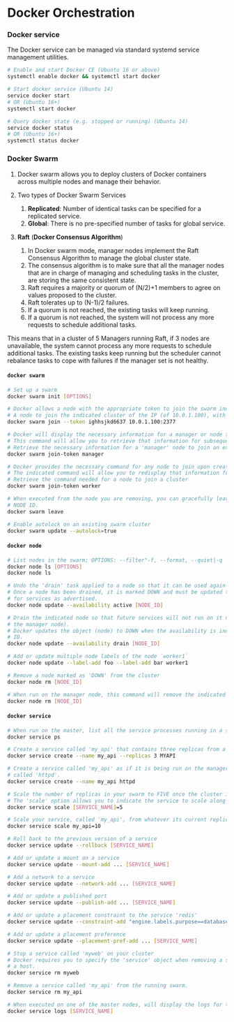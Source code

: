 # Docker Orchestration

### Docker service

The Docker service can be managed via standard systemd service management utilities.

```bash
# Enable and start Docker CE (Ubuntu 16 or above)
systemctl enable docker && systemctl start docker

# Start docker service (Ubuntu 14)
service docker start
# OR (Ubuntu 16+)
systemctl start docker

# Query docker state (e.g. stopped or running) (Ubuntu 14)
service docker status
# OR (Ubuntu 16+)
systemctl status docker
```


### Docker Swarm

1. Docker swarm allows you to deploy clusters of Docker containers across multiple nodes and manage their behavior.

1. Two types of Docker Swarm Services
    1. **Replicated**: Number of identical tasks can be specified for a replicated service.
    1. **Global**: There is no pre-specified number of tasks for global service.

1. **Raft** (**Docker Consensus Algorithm**)
   1. In Docker swarm mode, manager nodes implement the Raft Consensus Algorithm to manage the global cluster state.
   1. The consensus algorithm is to make sure that all the manager nodes that are in charge of managing and scheduling
      tasks in the cluster, are storing the same consistent state.
   1. Raft requires a majority or quorum of (N/2)+1 members to agree on values proposed to the cluster.
   1. Raft tolerates up to (N-1)/2 failures.
   1. If a quorum is not reached, the existing tasks will keep running.
   1. If a quorum is not reached, the system will not process any more requests to schedule additional tasks.

This means that in a cluster of 5 Managers running Raft, if 3 nodes are unavailable, the system cannot process any
more requests to schedule additional tasks. The existing tasks keep running but the scheduler cannot rebalance tasks
to cope with failures if the manager set is not healthy.


#### `docker swarm`

```bash
# Set up a swarm
docker swarm init [OPTIONS]

# Docker allows a node with the appropriate token to join the swarm indicated by the IP and port.
# A node to join the indicated cluster of the IP (of 10.0.1.100), with a token 'ighhsjkd6637'
docker swarm join --token ighhsjkd6637 10.0.1.100:2377

# Docker will display the necessary information for a manager or node to join a cluster during initialization. 
# This command will allow you to retrieve that information for subsequent joins.
# Retrieve the necessary information for a 'manager' node to join an existing cluster.
docker swarm join-token manager

# Docker provides the necessary command for any node to join upon creation. 
# The indicated command will allow you to redisplay that information for additional nodes to use.
# Retrieve the command needed for a node to join a cluster
docker swarm join-token worker

# When executed from the node you are removing, you can gracefully leave the cluster without having to use the
# NODE ID.
docker swarm leave

# Enable autolock on an existing swarm cluster
docker swarm update --autolock=true
```

#### `docker node`

```bash
# List nodes in the swarm; OPTIONS: --filter"-f, --format, --quiet|-q
docker node ls [OPTIONS]
docker node ls

# Undo the 'drain' task applied to a node so that it can be used again for services.
# Once a node has been drained, it is marked DOWN and must be updated to ACTIVE status so that it's availability
# for services as advertised.
docker node update --availability active [NODE_ID]

# Drain the indicated node so that future services will not run on it unless the command is undone (when run from
# the manager node).
# Docker updates the object (node) to DOWN when the availability is indicated to be 'drain' on the indicated NODE
# ID.
docker node update --availability drain [NODE_ID]

# Add or update multiple node labels of the node `worker1`
docker node update --label-add foo --label-add bar worker1

# Remove a node marked as 'DOWN' from the cluster
docker node rm [NODE_ID]

# When run on the manager node, this command will remove the indicated node from the swarm it is a member of.
docker node rm [NODE_ID]
```

#### `docker service`

```bash
# When run on the master, list all the service processes running in a swarm
docker service ps

# Create a service called 'my_api' that contains three replicas from a service image called MYAPI:
docker service create --name my_api --replicas 3 MYAPI

# Create a service called 'my_api' as if it is being run on the manager node based on a locally installed image
# called 'httpd'.
docker service create --name my_api httpd

# Scale the number of replicas in your swarm to FIVE once the cluster is already running
# The 'scale' option allows you to indicate the service to scale along with the number of replicas to scale to.
docker service scale [SERVICE_NAME]=5

# Scale your service, called 'my_api', from whatever its current replica count is to TEN replicas in the cluster
docker service scale my_api=10

# Roll back to the previous version of a service
docker service update --rollback [SERVICE_NAME]

# Add or update a mount on a service
docker service update --mount-add ... [SERVICE_NAME]

# Add a network to a service
docker service update --network-add ... [SERVICE_NAME]

# Add or update a published port
docker service update --publish-add ... [SERVICE_NAME]

# Add or update a placement constraint to the service 'redis'
docker service update --constraint-add "engine.labels.purpose==database" redis

# Add or update a placement preference
docker service update --placement-pref-add ... [SERVICE_NAME]

# Stop a service called 'myweb' on your cluster
# Docker requires you to specify the 'service' object when removing a service rather than a single container from
# a host.
docker service rm myweb

# Remove a service called 'my_api' from the running swarm.
docker service rm my_api

# When executed on one of the master nodes, will display the logs for the indicated service running on the swarm.
docker service logs [SERVICE_NAME]
```
